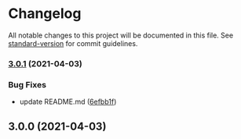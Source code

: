 # Changelog

All notable changes to this project will be documented in this file. See [standard-version](https://github.com/conventional-changelog/standard-version) for commit guidelines.

### [3.0.1](http://luigidgt///compare/v3.0.0...v3.0.1) (2021-04-03)


### Bug Fixes

* update README.md ([6efbb1f](http://luigidgt///commit/6efbb1f69168962293c07e132bc8d370967e3d94))

## 3.0.0 (2021-04-03)
